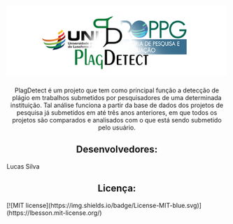 <h1 align="center">
  <img alt="NextLevelWeek" title="#NextLevelWeek" src="./static/logo_princ.png" />
</h1>
<p align="center">PlagDetect é um projeto que tem como principal função a detecção de plágio em trabalhos submetidos por pesquisadores de uma determinada instituição. Tal análise funciona a partir da base de dados dos projetos de pesquisa já submetidos em até três anos anteriores, em que todos os projetos são comparados e analisados com o que está sendo submetido pelo usuário.</p>
<h2 align="center">Desenvolvedores:</h2>
Lucas Silva

<h2 align="center">Licença:</h2>
[![MIT license](https://img.shields.io/badge/License-MIT-blue.svg)](https://lbesson.mit-license.org/)

